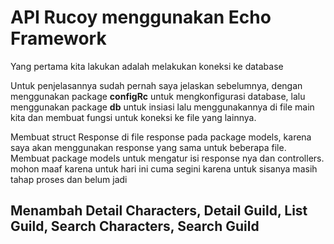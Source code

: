 # API Rucoy menggunakan Echo Framework
Yang pertama kita lakukan adalah melakukan koneksi ke database

Untuk penjelasannya sudah pernah saya jelaskan sebelumnya, dengan menggunakan package **configRc** untuk mengkonfigurasi database, lalu menggunakan package **db** untuk insiasi lalu menggunakannya di file main kita dan membuat fungsi untuk koneksi ke file yang lainnya.

Membuat struct Response di file response pada package models, karena saya akan menggunakan response yang sama untuk beberapa file. Membuat package models untuk mengatur isi response nya dan controllers. mohon maaf karena untuk hari ini cuma segini karena untuk sisanya masih tahap proses dan belum jadi

## Menambah Detail Characters, Detail Guild, List Guild, Search Characters, Search Guild